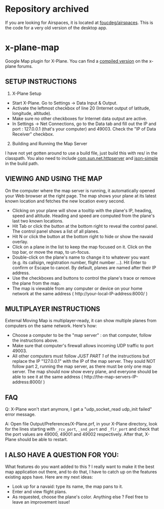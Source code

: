 # Repository archived

If you are looking for Airspaces, it is located at [foucdeg/airspaces](https://github.com/foucdeg/airspaces). This is the code for a very old version of the desktop app.

# x-plane-map
Google Map plugin for X-Plane. You can find a [compiled version](http://forums.x-plane.org/index.php?app=downloads&showfile=25569) on the x-plane forums.

SETUP INSTRUCTIONS
------------------
1. X-Plane Setup
  * Start X-Plane. Go to Settings -> Data Input & Output.
  * Activate the leftmost checkbox of line 20 (Internet output of latitude, longitude, altitude).
  * Make sure no other checkboxes for Internet data output are active.
  * In Settings -> Net Connections, go to the Data tab and fill out the IP and port : 127.0.0.1 (that's your computer) and 49003. Check the "IP of Data Receiver" checkbox.

2. Building and Running the Map Server

I have not yet gotten around to use a build file, just build this with res/ in the classpath. You also need to include [com.sun.net.httpserver](http://docs.oracle.com/javase/8/docs/jre/api/net/httpserver/spec/com/sun/net/httpserver/package-summary.html) and [json-simple](https://github.com/fangyidong/json-simple) in the build path.

VIEWING AND USING THE MAP
-------------------------
On the computer where the map server is running, it automatically opened your Web browser at the right page.
The map shows your plane at its latest known location and fetches the new location every second.

  * Clicking on your plane will show a tooltip with the plane's IP, heading, speed and altitude. Heading and speed are computed from the plane's last two known locations.
  * Hit Tab or click the button at the bottom right to reveal the control panel. The control panel shows a list of all planes.
  * Hit N or click the button at the bottom right to hide or show the navaid overlay.
  * Click on a plane in the list to keep the map focused on it. Click on the top bar, or move the map, to un-focus.
  * Double-click on the plane's name to change it to whatever you want (e.g. its callsign, registration number, flight number ...). Hit Enter to confirm or Escape to cancel. By default, planes are named after their IP address.
  * Use the checkboxes and buttons to control the plane's trace or remove the plane from the map.
  * The map is viewable from any computer or device on your home network at the same address ( http://your-local-IP-address:8000/ )


MULTIPLAYER INSTRUCTIONS
------------------------
External Moving Map is multiplayer-ready, it can show multiple planes from computers on the same network. Here's how:
  * Choose a computer to be the "map server" : on that computer, follow the instructions above.
  * Make sure that computer's firewall allows incoming UDP traffic to port 49003.
  * All other computers must follow *JUST PART 1* of the instructions but replace the IP "127.0.0.1" with the IP of the map server. They sould NOT follow part 2, running the map server, as there must be only one map server.
 The map should now show every plane, and everyone should be able to see it at the same address ( http://the-map-servers-IP-address:8000/ )


FAQ
---
 Q: X-Plane won't start anymore, I get a "udp_socket_read udp_init failed" error message.

 A: Open file Output/Preferences/X-Plane.prf, in your X-Plane directory, look for the lines starting with `_rcv_port`, `_snd_port` and `_flr_port` and check that the port values are 49000, 49001 and 49002 respectively. After that, X-Plane should be able to restart.

I ALSO HAVE A QUESTION FOR YOU:
-------------------------------
What features do you want added to this ? I really want to make it the best map application out there, and to do that, I have to catch up on the features existing apps have.
Here are my next ideas:
* Look up for a navaid: type its name, the map pans to it.
* Enter and view flight plans.
* As requested, choose the plane's color.
Anything else ? Feel free to leave an improvement issue!
